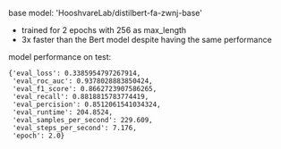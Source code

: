 base model: 'HooshvareLab/distilbert-fa-zwnj-base'
- trained for 2 epochs with 256 as max_length
- 3x faster than the Bert model despite having the same performance

model performance on test:
```
{'eval_loss': 0.3385954797267914,
 'eval_roc_auc': 0.9378028883850424,
 'eval_f1_score': 0.8662723907586265,
 'eval_recall': 0.8818815783774419,
 'eval_percision': 0.8512061541034324,
 'eval_runtime': 204.8524,
 'eval_samples_per_second': 229.609,
 'eval_steps_per_second': 7.176,
 'epoch': 2.0}
 ```